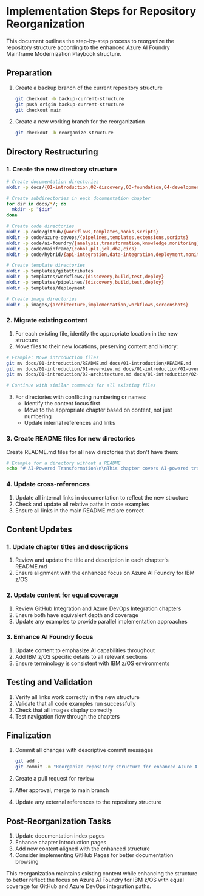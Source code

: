 # Implementation Steps for Repository Reorganization

This document outlines the step-by-step process to reorganize the repository structure according to the enhanced Azure AI Foundry Mainframe Modernization Playbook structure.

## Preparation

1. Create a backup branch of the current repository structure
   ```bash
   git checkout -b backup-current-structure
   git push origin backup-current-structure
   git checkout main
   ```

2. Create a new working branch for the reorganization
   ```bash
   git checkout -b reorganize-structure
   ```

## Directory Restructuring

### 1. Create the new directory structure

```bash
# Create documentation directories
mkdir -p docs/{01-introduction,02-discovery,03-foundation,04-development-environment,05-code-analysis,06-github-integration,07-azure-devops-integration,08-ai-transformation,09-cicd-implementation,10-risk-management,11-hybrid-operations,12-case-studies}

# Create subdirectories in each documentation chapter
for dir in docs/*/; do
  mkdir -p "$dir"
done

# Create code directories
mkdir -p code/github/{workflows,templates,hooks,scripts}
mkdir -p code/azure-devops/{pipelines,templates,extensions,scripts}
mkdir -p code/ai-foundry/{analysis,transformation,knowledge,monitoring}
mkdir -p code/mainframe/{cobol,pl1,jcl,db2,cics}
mkdir -p code/hybrid/{api-integration,data-integration,deployment,monitoring}

# Create template directories
mkdir -p templates/gitattributes
mkdir -p templates/workflows/{discovery,build,test,deploy}
mkdir -p templates/pipelines/{discovery,build,test,deploy}
mkdir -p templates/deployment

# Create image directories
mkdir -p images/{architecture,implementation,workflows,screenshots}
```

### 2. Migrate existing content

1. For each existing file, identify the appropriate location in the new structure
2. Move files to their new locations, preserving content and history:

```bash
# Example: Move introduction files
git mv docs/01-introduction/README.md docs/01-introduction/README.md
git mv docs/01-introduction/01-overview.md docs/01-introduction/01-overview.md
git mv docs/01-introduction/02-architecture.md docs/01-introduction/02-architecture.md

# Continue with similar commands for all existing files
```

3. For directories with conflicting numbering or names:
   - Identify the content focus first
   - Move to the appropriate chapter based on content, not just numbering
   - Update internal references and links

### 3. Create README files for new directories

Create README.md files for all new directories that don't have them:

```bash
# Example for a directory without a README
echo "# AI-Powered Transformation\n\nThis chapter covers AI-powered transformation strategies for IBM z/OS mainframe applications using Azure AI Foundry." > docs/08-ai-transformation/README.md
```

### 4. Update cross-references

1. Update all internal links in documentation to reflect the new structure
2. Check and update all relative paths in code examples
3. Ensure all links in the main README.md are correct

## Content Updates

### 1. Update chapter titles and descriptions

1. Review and update the title and description in each chapter's README.md
2. Ensure alignment with the enhanced focus on Azure AI Foundry for IBM z/OS

### 2. Update content for equal coverage

1. Review GitHub Integration and Azure DevOps Integration chapters
2. Ensure both have equivalent depth and coverage
3. Update any examples to provide parallel implementation approaches

### 3. Enhance AI Foundry focus

1. Update content to emphasize AI capabilities throughout
2. Add IBM z/OS specific details to all relevant sections
3. Ensure terminology is consistent with IBM z/OS environments

## Testing and Validation

1. Verify all links work correctly in the new structure
2. Validate that all code examples run successfully
3. Check that all images display correctly
4. Test navigation flow through the chapters

## Finalization

1. Commit all changes with descriptive commit messages
   ```bash
   git add .
   git commit -m "Reorganize repository structure for enhanced Azure AI Foundry for IBM z/OS focus"
   ```

2. Create a pull request for review
3. After approval, merge to main branch
4. Update any external references to the repository structure

## Post-Reorganization Tasks

1. Update documentation index pages
2. Enhance chapter introduction pages
3. Add new content aligned with the enhanced structure
4. Consider implementing GitHub Pages for better documentation browsing

This reorganization maintains existing content while enhancing the structure to better reflect the focus on Azure AI Foundry for IBM z/OS with equal coverage for GitHub and Azure DevOps integration paths. 